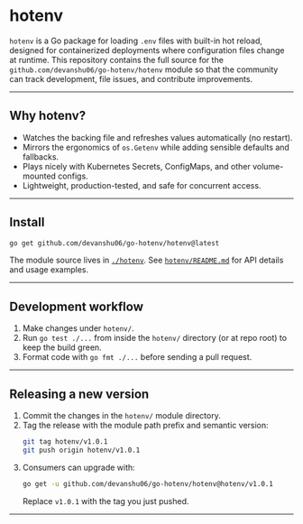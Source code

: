 # hotenv

`hotenv` is a Go package for loading `.env` files with built-in hot reload, designed for containerized deployments where configuration files change at runtime. This repository contains the full source for the `github.com/devanshu06/go-hotenv/hotenv` module so that the community can track development, file issues, and contribute improvements.

---

## Why hotenv?

- Watches the backing file and refreshes values automatically (no restart).
- Mirrors the ergonomics of `os.Getenv` while adding sensible defaults and fallbacks.
- Plays nicely with Kubernetes Secrets, ConfigMaps, and other volume-mounted configs.
- Lightweight, production-tested, and safe for concurrent access.

---

## Install

```bash
go get github.com/devanshu06/go-hotenv/hotenv@latest
```

The module source lives in [`./hotenv`](./hotenv). See [`hotenv/README.md`](./hotenv/README.md) for API details and usage examples.

---

## Development workflow

1. Make changes under `hotenv/`.
2. Run `go test ./...` from inside the `hotenv/` directory (or at repo root) to keep the build green.
3. Format code with `go fmt ./...` before sending a pull request.

---

## Releasing a new version

1. Commit the changes in the `hotenv/` module directory.
2. Tag the release with the module path prefix and semantic version:
   ```bash
   git tag hotenv/v1.0.1
   git push origin hotenv/v1.0.1
   ```
3. Consumers can upgrade with:
   ```bash
   go get -u github.com/devanshu06/go-hotenv/hotenv@hotenv/v1.0.1
   ```
   Replace `v1.0.1` with the tag you just pushed.

---
